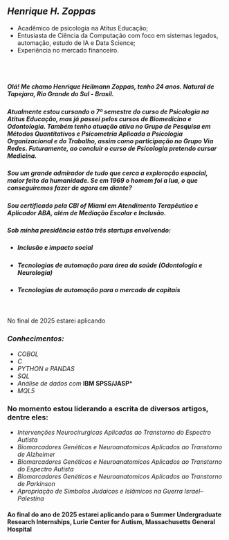 ## ***Henrique H. Zoppas***
- Acadêmico de psicologia na Atitus Educação;
- Entusiasta de Ciência da Computação com foco em sistemas legados, automação, estudo de IA e Data Science;
- Experiência no mercado financeiro.

<br>
<br>

##### Olá! Me chamo Henrique Heilmann Zoppas, tenho 24 anos. Natural de Tapejara, Rio Grande do Sul - Brasil. 
##### Atualmente estou cursando o 7º semestre do curso de Psicologia na Atitus Educação, mas já passei pelos cursos de Biomedicina e Odontologia. Também tenho atuação ativa no Grupo de Pesquisa em Métodos Quantitativos e Psicometria Aplicada a Psicologia Organizacional e do Trabalho, assim como participação no Grupo Via Redes. Futuramente, ao concluir o curso de Psicologia pretendo cursar Medicina.
##### Sou um grande admirador de tudo que cerca a exploração espacial, maior feito da humanidade. Se em 1969 o homem foi a lua, o que conseguiremos fazer de agora em diante? 

##### Sou certificado pela CBI of Miami em Atendimento Terapêutico e Aplicador ABA, além de Mediação Escolar e Inclusão.

##### *Sob minha presidência estão três startups envolvendo:* 
- ##### Inclusão e impacto social
- ##### Tecnologias de automação para área da saúde (Odontologia e Neurologia)
- ##### Tecnologias de automação para o mercado de capitais  

<br>

No final de 2025 estarei aplicando

### *Conhecimentos:*

- *COBOL*
- *C*
- *PYTHON e PANDAS*
- *SQL*
- *Análise de dados com* **IBM SPSS/JASP***
- *MQL5*

### No momento estou liderando a escrita de diversos artigos, dentre eles:
- *Intervenções Neurocirurgicas Aplicadas ao Transtorno do Espectro Autista*
- *Biomarcadores Genéticos e Neuroanatomicos Aplicados ao Transtorno de Alzheimer*
- *Biomarcadores Genéticos e Neuroanatomicos Aplicados ao Transtorno do Espectro Autista*
- *Biomarcadores Genéticos e Neuroanatomicos Aplicados ao Transtorno de Parkinson*
- *Apropriação de Simbolos Judaicos e Islâmicos na Guerra Israel–Palestina*

#### Ao final do ano de 2025 estarei aplicando para o Summer Undergraduate Research Internships, Lurie Center for Autism, Massachusetts General Hospital
